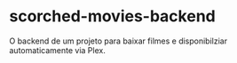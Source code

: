 # scorched-movies-backend
O backend de um projeto para baixar filmes e disponibilziar automaticamente via Plex.
